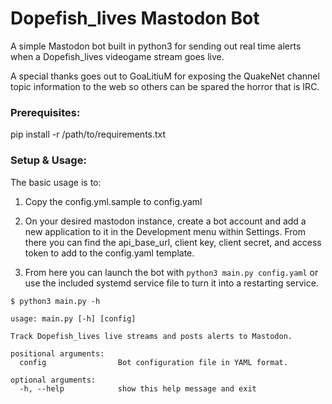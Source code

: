 # Dopefish_lives Mastodon Bot

A simple Mastodon bot built in python3 for sending out real time alerts when a Dopefish_lives videogame stream goes live.

A special thanks goes out to GoaLitiuM for exposing the QuakeNet channel topic information to the web so others can be spared the horror that is IRC.

### Prerequisites:

pip install -r /path/to/requirements.txt

### Setup & Usage:

The basic usage is to:

1. Copy the config.yml.sample to config.yaml

2. On your desired mastodon instance, create a bot account and add a new application to it in the Development menu within Settings. From there you can find the api_base_url, client key, client secret, and access token to add to the config.yaml template.

3. From here you can launch the bot with `python3 main.py config.yaml` or use the included systemd service file to turn it into a restarting service.

`$ python3 main.py -h`
```
usage: main.py [-h] [config]

Track Dopefish_lives live streams and posts alerts to Mastodon.

positional arguments:
  config                Bot configuration file in YAML format.

optional arguments:
  -h, --help            show this help message and exit
```
